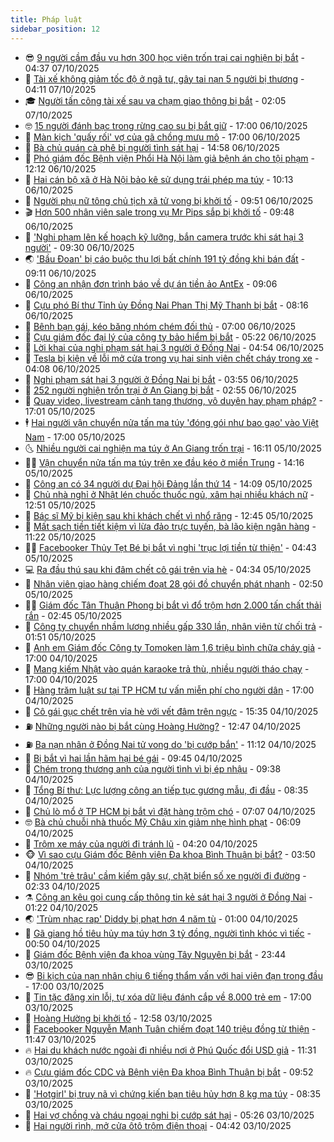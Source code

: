 ```yaml
---
title: Pháp luật
sidebar_position: 12
---
```


<!-- vnexpress-phap-luat:START -->
- 😎 [9 người cầm đầu vụ hơn 300 học viên trốn trại cai nghiện bị bắt](https://vnexpress.net/9-nguoi-cam-dau-vu-hon-300-hoc-vien-tron-trai-cai-nghien-bi-bat-4948234.html) - 04:37 07/10/2025
- 🥰 [Tài xế không giảm tốc độ ở ngã tư, gây tai nạn 5 người bị thương](https://vnexpress.net/tai-xe-khong-giam-toc-do-o-nga-tu-gay-tai-nan-khien-5-nguoi-bi-thuong-4948215.html) - 04:11 07/10/2025
- 🎓 [Người tấn công tài xế sau va chạm giao thông bị bắt](https://vnexpress.net/nguoi-tan-cong-tai-xe-sau-va-cham-giao-thong-bi-bat-4948110.html) - 02:05 07/10/2025
- 🤓 [15 người đánh bạc trong rừng cao su bị bắt giữ](https://vnexpress.net/15-nguoi-danh-bac-trong-rung-cao-su-bi-bat-giu-4948018.html) - 17:00 06/10/2025
- 🎊 [Màn kịch &#39;quấy rối&#39; vợ của gã chồng mưu mô](https://vnexpress.net/man-kich-niu-keo-tinh-cam-cua-ga-chong-muu-mo-4948001.html) - 17:00 06/10/2025
- 🙉 [Bà chủ quán cà phê bị người tình sát hại](https://vnexpress.net/ba-chu-quan-ca-phe-bi-nguoi-tinh-sat-hai-4948034.html) - 14:58 06/10/2025
- 🤡 [Phó giám đốc Bệnh viện Phổi Hà Nội làm giả bệnh án cho tội phạm](https://vnexpress.net/pho-giam-doc-benh-vien-phoi-ha-noi-lam-gia-benh-an-cho-toi-pham-4948011.html) - 12:12 06/10/2025
- 🗽 [Hai cán bộ xã ở Hà Nội bảo kê sử dụng trái phép ma túy](https://vnexpress.net/hai-can-bo-xa-o-ha-noi-bao-ke-su-dung-trai-phep-ma-tuy-4947844.html) - 10:13 06/10/2025
- 🌋 [Người phụ nữ tông chủ tịch xã tử vong bị khởi tố](https://vnexpress.net/nguoi-phu-nu-tong-chu-tich-xa-tu-vong-bi-khoi-to-4947182.html) - 09:51 06/10/2025
- 🎬 [Hơn 500 nhân viên sale trong vụ Mr Pips sắp bị khởi tố](https://vnexpress.net/hon-550-sale-trong-vu-mr-pips-sap-bi-khoi-to-4947948.html) - 09:48 06/10/2025
- 💯 [&#39;Nghi phạm lên kế hoạch kỹ lưỡng, bắn camera trước khi sát hại 3 người&#39;](https://vnexpress.net/nghi-pham-len-ke-hoach-ky-luong-ban-camera-truoc-khi-sat-hai-3-nguoi-4947843.html) - 09:30 06/10/2025
- 🌏 [&#39;Bầu Đoan&#39; bị cáo buộc thu lợi bất chính 191 tỷ đồng khi bán đất](https://vnexpress.net/bau-doan-bi-cao-buoc-thu-loi-bat-chinh-191-ty-dong-khi-ban-dat-4947924.html) - 09:11 06/10/2025
- 🌊 [Công an nhận đơn trình báo về dự án tiền ảo AntEx](https://vnexpress.net/cong-an-nhan-don-trinh-bao-ve-du-an-tien-ao-antex-4947912.html) - 09:06 06/10/2025
- 💂 [Cựu phó Bí thư Tỉnh ủy Đồng Nai Phan Thị Mỹ Thanh bị bắt](https://vnexpress.net/cuu-pho-bi-thu-tinh-uy-dong-nai-phan-thi-my-thanh-bi-bat-4947705.html) - 08:16 06/10/2025
- 🎡 [Bênh bạn gái, kéo băng nhóm chém đối thủ](https://vnexpress.net/benh-ban-gai-keo-bang-nhom-chem-doi-thu-4947722.html) - 07:00 06/10/2025
- 🫶 [Cựu giám đốc đại lý của công ty bảo hiểm bị bắt](https://vnexpress.net/cuu-giam-doc-dai-ly-cua-cong-ty-bao-hiem-bi-bat-4947761.html) - 05:22 06/10/2025
- 🐲 [Lời khai của nghi phạm sát hại 3 người ở Đồng Nai](https://vnexpress.net/loi-khai-cua-nghi-pham-sat-hai-3-nguoi-o-dong-nai-4947787.html) - 04:54 06/10/2025
- 🚀 [Tesla bị kiện về lỗi mở cửa trong vụ hai sinh viên chết cháy trong xe](https://vnexpress.net/tesla-bi-kien-vi-cao-buoc-loi-cua-khien-nan-nhan-chet-chay-trong-xe-4947749.html) - 04:08 06/10/2025
- 🎊 [Nghi phạm sát hại 3 người ở Đồng Nai bị bắt](https://vnexpress.net/nghi-pham-sat-hai-3-nguoi-o-dong-nai-bi-bat-4947303.html) - 03:55 06/10/2025
- 🤗 [252 người nghiện trốn trại ở An Giang bị bắt](https://vnexpress.net/252-nguoi-nghien-tron-trai-o-an-giang-bi-bat-4947669.html) - 02:55 06/10/2025
- 🗽 [Quay video, livestream cảnh tang thương, vô duyên hay phạm pháp?](https://vnexpress.net/quay-video-livestream-canh-tang-thuong-vo-duyen-hay-pham-phap-4947544.html) - 17:01 05/10/2025
- 🕴 [Hai người vận chuyển nửa tấn ma túy &#39;đóng gói như bao gạo&#39; vào Việt Nam](https://vnexpress.net/hai-nguoi-ngang-nhien-van-chuyen-nua-tan-ma-tuy-4947566.html) - 17:00 05/10/2025
- 🌜 [Nhiều người cai nghiện ma túy ở An Giang trốn trại](https://vnexpress.net/nhieu-nguoi-cai-nghien-ma-tuy-o-an-giang-tron-trai-4947571.html) - 16:11 05/10/2025
- 🧑‍🏫 [Vận chuyển nửa tấn ma túy trên xe đầu kéo ở miền Trung](https://vnexpress.net/van-chuyen-nua-tan-ma-tuy-tren-xe-dau-keo-o-mien-trung-4947554.html) - 14:16 05/10/2025
- 🦩 [Công an có 34 người dự Đại hội Đảng lần thứ 14](https://vnexpress.net/cong-an-co-34-nguoi-du-dai-hoi-dang-lan-thu-14-4947549.html) - 14:09 05/10/2025
- 💼 [Chủ nhà nghỉ ở Nhật lén chuốc thuốc ngủ, xâm hại nhiều khách nữ](https://vnexpress.net/chu-nha-nghi-o-nhat-len-chuoc-thuoc-xam-hai-nhieu-khach-nu-4947538.html) - 12:51 05/10/2025
- 💫 [Bác sĩ Mỹ bị kiện sau khi khách chết vì nhổ răng](https://vnexpress.net/bac-si-my-bi-kien-sau-khi-khach-chet-vi-nho-rang-4947540.html) - 12:45 05/10/2025
- 🦅 [Mất sạch tiền tiết kiệm vì lừa đảo trực tuyến, bà lão kiện ngân hàng](https://vnexpress.net/mat-sach-tien-tiet-kiem-vi-lua-dao-truc-tuyen-ba-lao-kien-ngan-hang-4947508.html) - 11:22 05/10/2025
- 🧑‍💻 [Facebooker Thủy Tẹt Bé bị bắt vì nghi &#39;trục lợi tiền từ thiện&#39;](https://vnexpress.net/facebooker-thuy-tet-be-bi-nghi-truc-loi-tien-tu-thien-4947460.html) - 04:43 05/10/2025
- 💻 [Ra đầu thú sau khi đâm chết cô gái trên vỉa hè](https://vnexpress.net/vu-an-giet-co-gai-o-chung-cu-truong-van-bang-vung-tau-4947441.html) - 04:34 05/10/2025
- 🤠 [Nhân viên giao hàng chiếm đoạt 28 gói đồ chuyển phát nhanh](https://vnexpress.net/nhan-vien-giao-hang-chiem-doat-28-goi-do-chuyen-phat-nhanh-4947421.html) - 02:50 05/10/2025
- 🧑‍🏫 [Giám đốc Tân Thuận Phong bị bắt vì đổ trộm hơn 2.000 tấn chất thải rắn](https://vnexpress.net/giam-doc-tan-thuan-phong-bi-bat-vi-do-trom-hon-2-000-tan-chat-thai-ran-4947413.html) - 02:45 05/10/2025
- 🌈 [Công ty chuyển nhầm lương nhiều gấp 330 lần, nhân viên từ chối trả](https://vnexpress.net/cong-ty-chuyen-nham-luong-nhieu-gap-330-lan-nhan-vien-tu-choi-tra-4947376.html) - 01:51 05/10/2025
- 🌮 [Anh em Giám đốc Công ty Tomoken làm 1,6 triệu bình chữa cháy giả](https://vnexpress.net/anh-em-giam-doc-cong-ty-tomoken-lam-1-6-trieu-binh-chua-chay-gia-4947327.html) - 17:00 04/10/2025
- 🐲 [Mang kiếm Nhật vào quán karaoke trả thù, nhiều người tháo chạy](https://vnexpress.net/mang-kiem-nhat-vao-quan-karaoke-tra-thu-nhieu-nguoi-thao-chay-4947306.html) - 17:00 04/10/2025
- 🧰 [Hàng trăm luật sư tại TP HCM tư vấn miễn phí cho người dân](https://vnexpress.net/hang-tram-luat-su-tai-tp-hcm-tu-van-mien-phi-cho-nguoi-dan-4947249.html) - 17:00 04/10/2025
- 💄 [Cô gái gục chết trên vỉa hè với vết đâm trên ngực](https://vnexpress.net/giet-nguoi-o-vung-tau-4947339.html) - 15:35 04/10/2025
- ⛽️ [Những người nào bị bắt cùng Hoàng Hường?](https://vnexpress.net/nhung-nguoi-nao-bi-bat-cung-hoang-huong-4947309.html) - 12:47 04/10/2025
- ⛽️ [Ba nạn nhân ở Đồng Nai tử vong do &#39;bị cướp bắn&#39;](https://vnexpress.net/ba-nan-nhan-o-dong-nai-tu-vong-do-bi-cuop-ban-4947296.html) - 11:12 04/10/2025
- 💂 [Bị bắt vì hai lần hãm hại bé gái](https://vnexpress.net/bi-bat-vi-hai-lan-ham-hai-be-gai-4947277.html) - 09:45 04/10/2025
- 🤔 [Chém trọng thương anh của người tình vì bị ép nhậu](https://vnexpress.net/chem-trong-thuong-anh-cua-nguoi-tinh-vi-bi-ep-nhau-4947248.html) - 09:38 04/10/2025
- 🧐 [Tổng Bí thư: Lực lượng công an tiếp tục gương mẫu, đi đầu](https://vnexpress.net/tong-bi-thu-luc-luong-cong-an-tiep-tuc-guong-mau-di-dau-4947201.html) - 08:35 04/10/2025
- 🎃 [Chủ lò mổ ở TP HCM bị bắt vì đặt hàng trộm chó](https://vnexpress.net/chu-lo-mo-o-tp-hcm-bi-bat-vi-dat-hang-trom-cho-4947240.html) - 07:07 04/10/2025
- 🤓 [Bà chủ chuỗi nhà thuốc Mỹ Châu xin giảm nhẹ hình phạt](https://vnexpress.net/ba-chu-chuoi-nha-thuoc-my-chau-xin-giam-nhe-hinh-phat-4947230.html) - 06:09 04/10/2025
- 💃 [Trộm xe máy của người đi tránh lũ](https://vnexpress.net/trom-xe-may-cua-nguoi-di-tranh-lu-4947202.html) - 04:20 04/10/2025
- 🐵 [Vì sao cựu Giám đốc Bệnh viện Đa khoa Bình Thuận bị bắt?](https://vnexpress.net/vi-sao-cuu-giam-doc-benh-vien-da-khoa-binh-thuan-bi-bat-4947121.html) - 03:50 04/10/2025
- 🤖 [Nhóm &#39;trẻ trâu&#39; cầm kiếm gây sự, chặt biển số xe người đi đường](https://vnexpress.net/nhom-tre-trau-cam-kiem-gay-su-chat-bien-so-xe-nguoi-di-duong-4947107.html) - 02:33 04/10/2025
- ⚗️ [Công an kêu gọi cung cấp thông tin kẻ sát hại 3 người ở Đồng Nai](https://vnexpress.net/cong-an-keu-goi-cung-cap-thong-tin-ke-sat-hai-3-nguoi-o-dong-nai-4947049.html) - 01:22 04/10/2025
- 🌏 [&#39;Trùm nhạc rap&#39; Diddy bị phạt hơn 4 năm tù](https://vnexpress.net/trum-nhac-rap-diddy-linh-an-50-thang-tu-4947122.html) - 01:00 04/10/2025
- 🦆 [Gã giang hồ tiêu hủy ma túy hơn 3 tỷ đồng, người tình khóc vì tiếc](https://vnexpress.net/ga-giang-ho-tieu-huy-ma-tuy-hon-3-ty-dong-nguoi-tinh-khoc-vi-tiec-4947099.html) - 00:50 04/10/2025
- 🐎 [Giám đốc Bệnh viện đa khoa vùng Tây Nguyên bị bắt](https://vnexpress.net/giam-doc-benh-vien-da-khoa-vung-tay-nguyen-bi-bat-4947111.html) - 23:44 03/10/2025
- 😎 [Bi kịch của nạn nhân chịu 6 tiếng thẩm vấn với hai viên đạn trong đầu](https://vnexpress.net/bi-kich-cua-nan-nhan-chiu-6-tieng-tham-van-voi-hai-vien-dan-trong-dau-4947047.html) - 17:00 03/10/2025
- 💪 [Tin tặc đăng xin lỗi, tự xóa dữ liệu đánh cắp về 8.000 trẻ em](https://vnexpress.net/tin-tac-dang-xin-loi-tu-xoa-du-lieu-danh-cap-ve-8-000-tre-em-4946945.html) - 17:00 03/10/2025
- 🤡 [Hoàng Hường bị khởi tố](https://vnexpress.net/hoang-huong-bi-khoi-to-4946894.html) - 12:58 03/10/2025
- 🌁 [Facebooker Nguyễn Mạnh Tuân chiếm đoạt 140 triệu đồng từ thiện](https://vnexpress.net/facebooker-nguyen-manh-tuan-chiem-doat-140-trieu-dong-tu-thien-4947040.html) - 11:47 03/10/2025
- 🔥 [Hai du khách nước ngoài đi nhiều nơi ở Phú Quốc đổi USD giả](https://vnexpress.net/hai-du-khach-nuoc-ngoai-di-nhieu-noi-o-phu-quoc-doi-usd-gia-4947024.html) - 11:31 03/10/2025
- 🔥 [Cựu giám đốc CDC và Bệnh viện Đa khoa Bình Thuận bị bắt](https://vnexpress.net/cuu-giam-doc-cdc-va-benh-vien-da-khoa-binh-thuan-bi-bat-4946974.html) - 09:52 03/10/2025
- 👺 [&#39;Hotgirl&#39; bị truy nã vì chứng kiến bạn tiêu hủy hơn 8 kg ma túy](https://vnexpress.net/hotgirl-bi-truy-na-vi-chung-kien-ban-tieu-huy-hon-8-kg-ma-tuy-4946903.html) - 08:35 03/10/2025
- 🎊 [Hai vợ chồng và cháu ngoại nghi bị cướp sát hại](https://vnexpress.net/hai-vo-chong-va-chau-ngoai-nghi-bi-cuop-sat-hai-4946835.html) - 05:26 03/10/2025
- 🎊 [Hai người rình, mở cửa ôtô trộm điện thoại](https://vnexpress.net/hai-nguoi-rinh-mo-cua-oto-trom-dien-thoai-4946767.html) - 04:42 03/10/2025<!-- vnexpress-phap-luat:END -->

